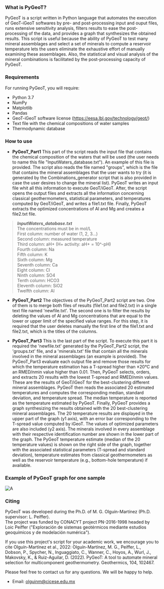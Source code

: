 ### **What is PyGeoT?** ### 
PyGeoT is a script written in Python language that automates the execution of GeoT-iGeoT softwares by pre- and post-processing input and ouput files, runs extensive sensitivity analysis, filters results to ease the post-processing of the data, and provides a graph that synthesizes the obtained results.
This script is useful because the ability of PyGeoT to test many mineral assemblages and select a set of minerals to compute a reservoir temperature lets the users eliminate the exhaustive effort of manually examining these assemblages. Also, the statistical and visual analysis of the mineral combinations is facilitated by the post-processing capacity of PyGeoT. 


### **Requirements** ###
For running PyGeoT, you will require: 
- Python 3.7
- NumPy
- Matplotlib
- Pandas
- GeoT-iGeoT software license (https://eesa.lbl.gov/technology/geot/)
- Text file with the chemical compositions of water samples
- Thermodynamic database

### **How to use** ###
- **PyGeoT_Part1** This part of the script reads the input file that contains the chemical composition of the waters that will be used (the user needs to name this file "InputWaters_database.txt"). An example of this file is provided. The script also reads the file named "groups", which is the file that contains the mineral assemblages that the user wants to try (it is generated by the Combinations_generator script that is also provided in case the user desires to change the mineral list). PyGeoT writes an input file whit all this information to execute GeoT/iGeoT. After, the script opens the output files and extracts all the information concerning classical geothermometers, statistical parameters, and temperatures computed by GeoT/iGeoT, and writes a file1.txt file. Finally, PyGeoT extracts the optimized concentrations of Al and Mg and creates a file2.txt file.
> **_InputWaters_database.txt_**<br>
The concentrations must be in mol/L<br>
First column: number of water (1, 2, 3...)<br>
Second column: measured temperature<br>
Third column: aH+ (H+ activity:  aH+ = 10^-pH)<br>
Fourth column: Na<br>
Fifth column: K<br>
Sixth column: Mg<br>
Seventh column: Ca<br>
Eight column: Cl<br>
Ninth column: SO4<br>
Tenth column: HCO3<br>
Eleventh column: SiO2<br>
Twelfth column: Al<br>


- **PyGeoT_Part2** The objectives of the PyGeoT_Part2 script are two. One of them is to merge both files of results (file1.txt and file2.txt) in a single text file named 'newfile.txt'. The second one is to filter the results by deleting the values of Al and Mg concentrations that are equal to the lower or upper limit of the specified value ranges. For this step, it is required that the user deletes manually the first line of the file1.txt and file2.txt, which is the titles of the columns.


- **PyGeoT_Part3** This is the last part of the script. To execute this part it is required the 'newfile.txt' generated by the PyGeoT_Part2 script, the 'groups.txt' file, and a 'minerals.txt' file that contain all the minerals involved in the mineral assemblages (an example is provided). The PyGeoT_Part3 evaluate each output file and remove those results for which the temperature estimation has a T-spread higher than ±20°C and an RMED/nmin value higher than 0.01. Then, PyGeoT selects, orders, and extracts 20 results with the lowest T-spread and RMED/nmin values. These are the results of GeoT/iGeoT for the best-clustering different mineral assemblages. PyGeoT then reads the associated 20 estimated temperatures and computes the corresponding median, standard deviation, and temperature spread. The median temperature is reported as the temperature estimated by PyGeoT. Finally, PyGeoT provides a graph synthesizing the results obtained with the 20 best-clustering mineral assemblages. 
The 20 temperature results are displayed in the upper part of the graph (y1 axis), with an error bar corresponding to the T-spread value computed by iGeoT. The values of optimized parameters are also included (y2 axis). The minerals involved in every assemblage with their respective identification number are shown in the lower part of the graph. The PyGeoT temperature estimate (median of the 20 temperature values) is shown on the right side of the graph, together with the associated statistical parameters (T-spread and standard deviation), temperature estimates from classical geothermometers as well as the reservoir temperature (e.g., bottom-hole temperature) if available.

### **Example of PyGeoT graph for one sample** ### 
![A](https://user-images.githubusercontent.com/98906501/152246997-d100b213-d766-4f49-b25d-e2a928898f15.png)

### **Citing** ###
PyGeoT was developed during the Ph.D. of M. G. Olguín-Martínez (Ph.D. supervisor: L. Peiffer).<br>
The project was funded by CONACYT project PN-2016-1998 headed by Loic Peiffer ("Exploración de sistemas geotérmicos mediante estudios geoquímicos y de modelación numérica").<br>

If you use this project's script for your academic work, we encourage you to cite Olguín-Martínez et al., 2022: Olguín-Martínez, M. G., Peiffer, L., Dobson, P., Spycher, N., Inguaggiato, C., Wanner, C., Hoyos, A., Wurl, J., Makovsky, K., & Ruiz-Aguilar, D. (2022). PyGeoT: A tool to automate mineral selection for multicomponent geothermometry. Geothermics, 104, 102467.<br>

Please feel free to contact us for any questions. We will be happy to help.<br>

- Email: olguinm@cicese.edu.mx


